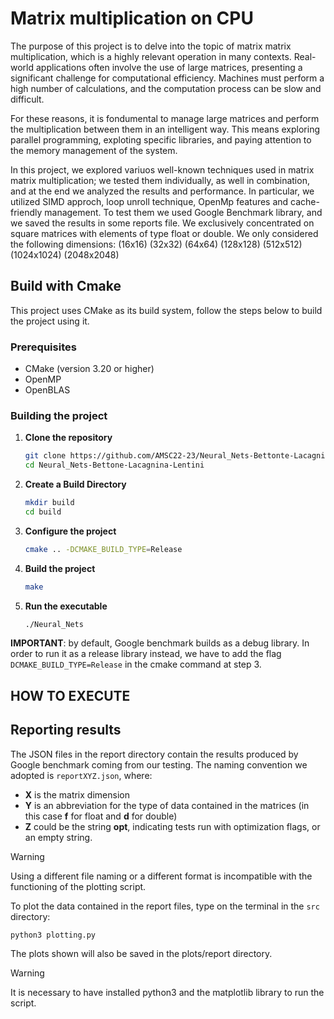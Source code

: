 
# Matrix multiplication on CPU

The purpose of this project is to delve into the topic of matrix matrix multiplication, which is a highly relevant operation in many contexts.
Real-world applications often involve the use of large matrices, presenting a significant challenge for computational efficiency.
Machines must perform a high number of calculations, and the computation process can be slow and difficult.

For these reasons, it is fondumental to manage large matrices and perform the multiplication between them in an intelligent way.
This means exploring parallel programming, exploting specific libraries, and paying attention to the memory management of the system.

In this project, we explored variuos well-known techniques used in matrix matrix multiplication; we tested them individually, as well in combination, and at the end we analyzed the results and performance.
In particular, we utilized SIMD approch, loop unroll technique, OpenMp features and cache-friendly management.
To test them we used Google Benchmark library, and we saved the results in some reports file.
We exclusively concentrated on square matrices with elements of type float or double. 
We only considered the following dimensions:
     (16x16)
     (32x32)
     (64x64)
     (128x128)
     (512x512)
     (1024x1024)
     (2048x2048)

## Build with Cmake

This project uses CMake as its build system, follow the steps below to build the project using it.

### Prerequisites

- CMake (version 3.20 or higher)
- OpenMP
- OpenBLAS

### Building the project

1. **Clone the repository**
   ```bash
   git clone https://github.com/AMSC22-23/Neural_Nets-Bettonte-Lacagnina-Lentini.git
   cd Neural_Nets-Bettone-Lacagnina-Lentini

2. **Create a Build Directory**
   ```bash
   mkdir build
   cd build

3. **Configure the project**
   ```bash
   cmake .. -DCMAKE_BUILD_TYPE=Release

4. **Build the project**
   ```bash
   make

5. **Run the executable**
   ```bash
   ./Neural_Nets

**IMPORTANT**: by default, Google benchmark builds as a debug library. In order to run it as a release library instead, we have to add the flag `DCMAKE_BUILD_TYPE=Release` in the cmake command at step 3.


## HOW TO EXECUTE 


## Reporting results
The JSON files in the report directory contain the results produced by Google benchmark coming from our testing.
The naming convention we adopted is
`
reportXYZ.json
`,
where:
- **X** is the matrix dimension
- **Y** is an abbreviation for the type of data contained in the matrices (in this case **f** for float and **d** for double)
- **Z** could be the string **opt**, indicating tests run with optimization flags, or an empty string.

> [!WARNING]
> Using a different file naming or a different format is incompatible with the functioning of the plotting script.

To plot the data contained in the report files, type on the terminal in the `src` directory:
```
python3 plotting.py
```
The plots shown will also be saved in the plots/report directory.
> [!WARNING]
> It is necessary to have installed python3 and the matplotlib library to run the script.
 
